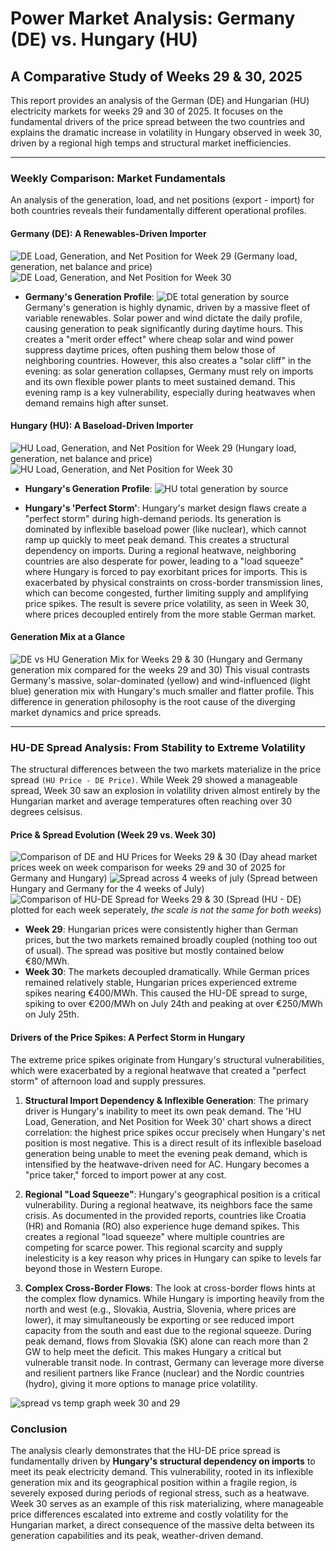 # Power Market Analysis: Germany (DE) vs. Hungary (HU)

## A Comparative Study of Weeks 29 & 30, 2025

This report provides an analysis of the German (DE) and Hungarian (HU) electricity markets for weeks 29 and 30 of  2025. It focuses on the fundamental drivers of the price spread between the two countries and explains the dramatic increase in volatility in Hungary observed in week 30, driven by a regional high temps and structural market inefficiencies.

---

### Weekly Comparison: Market Fundamentals

An analysis of the generation, load, and net positions (export - import) for both countries reveals their fundamentally different operational profiles.



#### Germany (DE): A Renewables-Driven Importer

![DE Load, Generation, and Net Position for Week 29](figures/DE_LU_wk29_load_gen_delta_price.png)
(Germany load, generation, net balance and price)
![DE Load, Generation, and Net Position for Week 30](figures/DE_LU_wk30_load_gen_delta_price.png)

- **Germany's Generation Profile**:
![DE total generation by source](figures/DE_generation_mix.png)
 Germany's generation is highly dynamic, driven by a massive fleet of variable renewables. Solar power and wind dictate the daily profile, causing generation to peak significantly during daytime hours. This creates a "merit order effect" where cheap solar and wind power suppress daytime prices, often pushing them below those of neighboring countries. However, this also creates a "solar cliff" in the evening: as solar generation collapses, Germany must rely on imports and its own flexible power plants to meet sustained demand. This evening ramp is a key vulnerability, especially during heatwaves when demand remains high after sunset.






#### Hungary (HU): A Baseload-Driven Importer

![HU Load, Generation, and Net Position for Week 29](figures/HU_wk29_load_gen_delta_price.png)
(Hungary load, generation, net balance and price)
![HU Load, Generation, and Net Position for Week 30](figures/HU_wk30_load_gen_delta_price.png)
- **Hungary's Generation Profile**:
![HU total generation by source](figures/HU_generation_mix.png)

- **Hungary's 'Perfect Storm'**: Hungary's market design flaws create a "perfect storm" during high-demand periods. Its generation is dominated by inflexible baseload power (like nuclear), which cannot ramp up quickly to meet peak demand. This creates a structural dependency on imports. During a regional heatwave, neighboring countries are also desperate for power, leading to a "load squeeze" where Hungary is forced to pay exorbitant prices for imports. This is exacerbated by physical constraints on cross-border transmission lines, which can become congested, further limiting supply and amplifying price spikes. The result is severe price volatility, as seen in Week 30, where prices decoupled entirely from the more stable German market.




#### Generation Mix at a Glance

![DE vs HU Generation Mix for Weeks 29 & 30](figures/DE_HU_GEN_CONSUMPTION_weeks_29_30.png)
(Hungary and Germany generation mix compared for the weeks 29 and 30)
This visual contrasts Germany's massive, solar-dominated (yellow) and wind-influenced (light blue) generation mix with Hungary's much smaller and flatter profile. This difference in generation philosophy is the root cause of the diverging market dynamics and price spreads.



---

### HU-DE Spread Analysis: From Stability to Extreme Volatility

The structural differences between the two markets materialize in the price spread `(HU Price - DE Price)`. While Week 29 showed a manageable spread, Week 30 saw an explosion in volatility driven almost entirely by the Hungarian market and average temperatures often reaching over 30 degrees celsisus.

#### Price & Spread Evolution (Week 29 vs. Week 30)
![Comparison of DE and HU Prices for Weeks 29 & 30](figures/DE_HU_prices.png)
(Day ahead market prices week on week comparison for weeks 29 and 30 of 2025 for Germany and Hungary)
![Spread across 4 weeks  of july](figures/HU_DE_LUspread_linear_scale.png)
(Spread between Hungary and Germany for the 4 weeks of July)
![Comparison of HU-DE Spread for Weeks 29 & 30](figures/weeks_29_30_comparions_spread.png)
(Spread (HU - DE) plotted for each week seperately, *the scale is not the same for both weeks*)

* **Week 29**: Hungarian prices were consistently higher than German prices, but the two markets remained broadly coupled (nothing too out of usual). The spread was positive but mostly contained below €80/MWh.
* **Week 30**: The markets decoupled dramatically. While German prices remained relatively stable, Hungarian prices experienced extreme spikes nearing €400/MWh. This caused the HU-DE spread to surge, spiking to over €200/MWh on July 24th and peaking at over €250/MWh on July 25th.

#### Drivers of the Price Spikes: A Perfect Storm in Hungary

The extreme price spikes originate from Hungary's structural vulnerabilities, which were exacerbated by a regional heatwave that created a "perfect storm" of afternoon load and supply pressures.

1.  **Structural Import Dependency & Inflexible Generation**: The primary driver is Hungary's inability to meet its own peak demand. The 'HU Load, Generation, and Net Position for Week 30' chart shows a direct correlation: the highest price spikes occur precisely when Hungary's net position is most negative. This is a direct result of its inflexible baseload generation being unable to meet the evening peak demand, which is intensified by the heatwave-driven need for AC. Hungary becomes a "price taker," forced to import power at any cost.

2.  **Regional "Load Squeeze"**: Hungary's geographical position is a critical vulnerability. During a regional heatwave, its neighbors face the same crisis. As documented in the provided reports, countries like Croatia (HR) and Romania (RO) also experience huge demand spikes. This creates a regional "load squeeze" where multiple countries are competing for scarce power. This regional scarcity and supply inelesticity is a key reason why prices in Hungary can spike to levels far beyond those in Western Europe.

3.  **Complex Cross-Border Flows**: The look at cross-border flows hints at the complex flow dynamics. While Hungary is importing heavily from the north and west (e.g., Slovakia, Austria, Slovenia, where prices are lower), it may simultaneously be exporting or see reduced import capacity from the south and east due to the regional squeeze. During peak demand, flows from Slovakia (SK) alone can reach more than 2 GW to help meet the deficit. This makes Hungary a critical but vulnerable transit node. In contrast, Germany can leverage more diverse and resilient partners like France (nuclear) and the Nordic countries (hydro), giving it more options to manage price volatility.

![spread vs temp graph week 30 and 29](figures/spread_vs_temp.png)



### Conclusion

The analysis clearly demonstrates that the HU-DE price spread is fundamentally driven by **Hungary's structural dependency on imports** to meet its peak electricity demand. This vulnerability, rooted in its inflexible generation mix and its geographical position within a fragile region, is severely exposed during periods of regional stress, such as a heatwave. Week 30 serves as an example of this risk materializing, where manageable price differences escalated into extreme and costly volatility for the Hungarian market, a direct consequence of the massive delta between its generation capabilities and its peak, weather-driven demand.